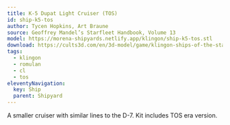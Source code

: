 ```yaml
---
title: K-5 Dupat Light Cruiser (TOS)
id: ship-k5-tos
author: Tycen Hopkins, Art Braune
source: Geoffrey Mandel’s Starfleet Handbook, Volume 13
model: https://morena-shipyards.netlify.app/klingon/ship-k5-tos.stl
download: https://cults3d.com/en/3d-model/game/klingon-ships-of-the-starfleet-handbook-part-1-star-trek-starship-parts-kit-expansion-27
tags: 
  - klingon
  - romulan
  - cl
  - tos
eleventyNavigation:
  key: Ship
  parent: Shipyard
---
```

A smaller cruiser with similar lines to the D-7. Kit includes TOS era version.
